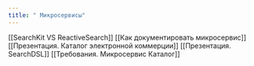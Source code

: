 ```yaml
---
title: " Микросервисы"
---
```

[[SearchKit VS ReactiveSearch]]
[[Как документировать микросервис]]
[[Презентация. Каталог электронной коммерции]]
[[Презентация. SearchDSL]]
[[Требования. Микросервис Каталог]]




